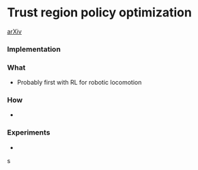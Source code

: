 # Trust region policy optimization
[arXiv](https://arxiv.org/abs/1502.05477)
### Implementation

### What

- Probably first with RL for robotic locomotion
### How
-

### Experiments
-
s
